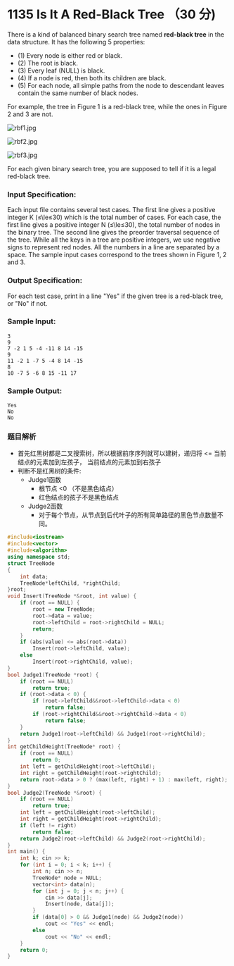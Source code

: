 # 1135 Is It A Red-Black Tree （30 分)

There is a kind of balanced binary search tree named **red-black tree** in the data structure. It has the following 5 properties:

*   (1) Every node is either red or black.
*   (2) The root is black.
*   (3) Every leaf (NULL) is black.
*   (4) If a node is red, then both its children are black.
*   (5) For each node, all simple paths from the node to descendant leaves contain the same number of black nodes.

For example, the tree in Figure 1 is a red-black tree, while the ones in Figure 2 and 3 are not.

![rbf1.jpg](https://images.ptausercontent.com/eff80bd4-c833-4818-9786-81680d1b304a.jpg)

![rbf2.jpg](https://images.ptausercontent.com/b11184df-eaab-451c-b7d4-7fc1dc82b028.jpg)

![rbf3.jpg](https://images.ptausercontent.com/625c532b-22fc-47b9-80ea-0537cf00d922.jpg)

For each given binary search tree, you are supposed to tell if it is a legal red-black tree.

### Input Specification:

Each input file contains several test cases. The first line gives a positive integer K (≤\\le≤30) which is the total number of cases. For each case, the first line gives a positive integer N (≤\\le≤30), the total number of nodes in the binary tree. The second line gives the preorder traversal sequence of the tree. While all the keys in a tree are positive integers, we use negative signs to represent red nodes. All the numbers in a line are separated by a space. The sample input cases correspond to the trees shown in Figure 1, 2 and 3.

### Output Specification:

For each test case, print in a line "Yes" if the given tree is a red-black tree, or "No" if not.

### Sample Input:

    3
    9
    7 -2 1 5 -4 -11 8 14 -15
    9
    11 -2 1 -7 5 -4 8 14 -15
    8
    10 -7 5 -6 8 15 -11 17
    

### Sample Output:

    Yes
    No
    No

### 题目解析

- 首先红黑树都是二叉搜索树，所以根据前序序列就可以建树，递归将 <= 当前结点的元素加到左孩子，  当前结点的元素加到右孩子
- 判断不是红黑树的条件:
   - Judge1函数
       - 根节点 <0 （不是黑色结点）
       - 红色结点的孩子不是黑色结点
   - Judge2函数
       - 对于每个节点，从节点到后代叶子的所有简单路径的黑色节点数量不同。

```C++
#include<iostream>
#include<vector>
#include<algorithm>
using namespace std;
struct TreeNode
{
	int data;
	TreeNode*leftChild, *rightChild;
}root;
void Insert(TreeNode *&root, int value) {
	if (root == NULL) {
		root = new TreeNode;
		root->data = value;
		root->leftChild = root->rightChild = NULL;
		return;
	}
	if (abs(value) <= abs(root->data))
		Insert(root->leftChild, value);
	else
		Insert(root->rightChild, value);
}
bool Judge1(TreeNode *root) {
	if (root == NULL)
		return true;
	if (root->data < 0) {
		if (root->leftChild&&root->leftChild->data < 0)
			return false;
		if (root->rightChild&&root->rightChild->data < 0)
			return false;
	}
	return Judge1(root->leftChild) && Judge1(root->rightChild);
}
int getChildHeight(TreeNode* root) {
	if (root == NULL)
		return 0;
	int left = getChildHeight(root->leftChild);
	int right = getChildHeight(root->rightChild);
	return root->data > 0 ? (max(left, right) + 1) : max(left, right);
}
bool Judge2(TreeNode *&root) {
	if (root == NULL)
		return true;
	int left = getChildHeight(root->leftChild);
	int right = getChildHeight(root->rightChild);
	if (left != right)
		return false;
	return Judge2(root->leftChild) && Judge2(root->rightChild);
}
int main() {
	int k; cin >> k;
	for (int i = 0; i < k; i++) {
		int n; cin >> n;
		TreeNode* node = NULL;
		vector<int> data(n);
		for (int j = 0; j < n; j++) {
			cin >> data[j];
			Insert(node, data[j]);
		}
		if (data[0] > 0 && Judge1(node) && Judge2(node))
			cout << "Yes" << endl;
		else
			cout << "No" << endl;
	}
	return 0;
}
```